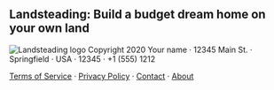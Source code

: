 ## Landsteading: Build a budget dream home on your own land
![Landsteading logo](landsteading-fake-80x40.png)
Copyright 2020 Your name &middot; 12345 Main St. &middot; Springfield &middot; USA &middot; 12345 &middot; +1 (555) 1212 

[Terms of Service](/) &middot; [Privacy Policy](/) &middot; [Contact](/) &middot; [About](/) 

